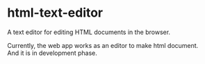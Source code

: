 # html-text-editor
A text editor for editing HTML documents in the browser.

Currently, the web app works as an editor to make html document.  
And it is in development phase.
